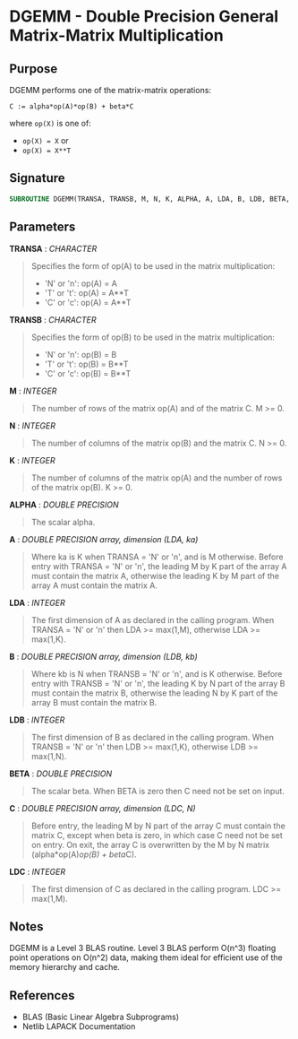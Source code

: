 # DGEMM - Double Precision General Matrix-Matrix Multiplication

## Purpose

DGEMM performs one of the matrix-matrix operations:

```
C := alpha*op(A)*op(B) + beta*C
```

where `op(X)` is one of:
- `op(X) = X` or
- `op(X) = X**T`

## Signature

```fortran
SUBROUTINE DGEMM(TRANSA, TRANSB, M, N, K, ALPHA, A, LDA, B, LDB, BETA, C, LDC)
```

## Parameters

**TRANSA** : *CHARACTER*
> Specifies the form of op(A) to be used in the matrix multiplication:
> - 'N' or 'n': op(A) = A
> - 'T' or 't': op(A) = A**T
> - 'C' or 'c': op(A) = A**T

**TRANSB** : *CHARACTER*
> Specifies the form of op(B) to be used in the matrix multiplication:
> - 'N' or 'n': op(B) = B
> - 'T' or 't': op(B) = B**T
> - 'C' or 'c': op(B) = B**T

**M** : *INTEGER*
> The number of rows of the matrix op(A) and of the matrix C. M >= 0.

**N** : *INTEGER*
> The number of columns of the matrix op(B) and the matrix C. N >= 0.

**K** : *INTEGER*
> The number of columns of the matrix op(A) and the number of rows of the matrix op(B). K >= 0.

**ALPHA** : *DOUBLE PRECISION*
> The scalar alpha.

**A** : *DOUBLE PRECISION array, dimension (LDA, ka)*
> Where ka is K when TRANSA = 'N' or 'n', and is M otherwise. Before entry with TRANSA = 'N' or 'n', the leading M by K part of the array A must contain the matrix A, otherwise the leading K by M part of the array A must contain the matrix A.

**LDA** : *INTEGER*
> The first dimension of A as declared in the calling program. When TRANSA = 'N' or 'n' then LDA >= max(1,M), otherwise LDA >= max(1,K).

**B** : *DOUBLE PRECISION array, dimension (LDB, kb)*
> Where kb is N when TRANSB = 'N' or 'n', and is K otherwise. Before entry with TRANSB = 'N' or 'n', the leading K by N part of the array B must contain the matrix B, otherwise the leading N by K part of the array B must contain the matrix B.

**LDB** : *INTEGER*
> The first dimension of B as declared in the calling program. When TRANSB = 'N' or 'n' then LDB >= max(1,K), otherwise LDB >= max(1,N).

**BETA** : *DOUBLE PRECISION*
> The scalar beta. When BETA is zero then C need not be set on input.

**C** : *DOUBLE PRECISION array, dimension (LDC, N)*
> Before entry, the leading M by N part of the array C must contain the matrix C, except when beta is zero, in which case C need not be set on entry. On exit, the array C is overwritten by the M by N matrix (alpha*op(A)*op(B) + beta*C).

**LDC** : *INTEGER*
> The first dimension of C as declared in the calling program. LDC >= max(1,M).

## Notes

DGEMM is a Level 3 BLAS routine. Level 3 BLAS perform O(n^3) floating point operations on O(n^2) data, making them ideal for efficient use of the memory hierarchy and cache.

## References

- BLAS (Basic Linear Algebra Subprograms)
- Netlib LAPACK Documentation
